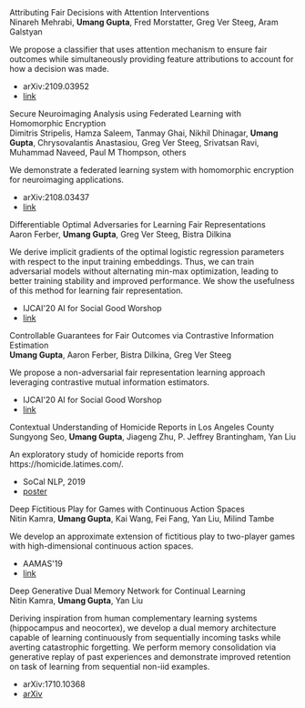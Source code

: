 <div class= "paper">
<div class="paper_title">Attributing Fair Decisions with Attention Interventions</div>
<div class='paper_details'><div class="paper_authors">Ninareh Mehrabi, <b>Umang Gupta</b>, Fred Morstatter, Greg Ver Steeg, Aram Galstyan</div>
<p class='note'>We propose a classifier that uses attention mechanism to ensure fair outcomes while simultaneously providing feature attributions to account for how a decision was made.</p><ul>
 <li class="paper_venue_year">arXiv:2109.03952</li>
<li class="paper_link"><a href="https://arxiv.org/2109.03952">link</a></li> </ul></div></div>
 
<div class= "paper">
<div class="paper_title">Secure Neuroimaging Analysis using Federated Learning with Homomorphic Encryption</div>
<div class='paper_details'><div class="paper_authors">Dimitris Stripelis, Hamza Saleem, Tanmay Ghai, Nikhil Dhinagar, <b>Umang Gupta</b>, Chrysovalantis Anastasiou, Greg Ver Steeg, Srivatsan Ravi, Muhammad Naveed, Paul M Thompson,  others</div>
<p class='note'>We demonstrate a federated learning system with homomorphic encryption for neuroimaging applications.</p><ul>
 <li class="paper_venue_year">arXiv:2108.03437</li>
<li class="paper_link"><a href="https://arxiv.org/2108.03437">link</a></li> </ul></div></div>
 
<div class= "paper">
<div class="paper_title">Differentiable Optimal Adversaries for Learning Fair Representations</div>
<div class='paper_details'><div class="paper_authors">Aaron Ferber, <b>Umang Gupta</b>, Greg Ver Steeg, Bistra Dilkina</div>
<p class='note'>We derive implicit gradients of the optimal logistic regression parameters with respect to the input training embeddings. Thus, we can train adversarial models without alternating min-max optimization, leading to better training stability and improved performance. We show the usefulness of this method for learning fair representation.</p><ul>
 <li class="paper_venue_year">IJCAI'20 AI for Social Good Worshop</li>
<li class="paper_link"><a href="https://crcs.seas.harvard.edu/publications/differentiable-optimal-adversaries-learning-fair-representations">link</a></li> </ul></div></div>
 
<div class= "paper">
<div class="paper_title">Controllable Guarantees for Fair Outcomes via Contrastive Information Estimation</div>
<div class='paper_details'><div class="paper_authors"><b>Umang Gupta</b>, Aaron Ferber, Bistra Dilkina, Greg Ver Steeg</div>
<p class='note'>We propose a non-adversarial fair representation learning approach leveraging contrastive mutual information estimators.</p><ul>
 <li class="paper_venue_year">IJCAI'20 AI for Social Good Worshop</li>
<li class="paper_link"><a href="https://crcs.seas.harvard.edu/publications/controllable-guarantees-fair-outcomes-contrastive-information-estimation">link</a></li> </ul></div></div>
 
<div class= "paper">
<div class="paper_title">Contextual Understanding of Homicide Reports in Los Angeles County</div>
<div class='paper_details'><div class="paper_authors">Sungyong Seo, <b>Umang Gupta</b>, Jiageng Zhu, P. Jeffrey Brantingham, Yan Liu</div>
<p class='note'>An exploratory study of homicide reports from https://homicide.latimes.com/.</p><ul>
 <li class="paper_venue_year">SoCal NLP, 2019</li>
<li class="paper_pdf"><a href="/assets/posters/seo2019SoCalNLP.pdf" >poster</a></li>
</ul></div></div>
 
<div class= "paper">
<div class="paper_title">Deep Fictitious Play for Games with Continuous Action Spaces</div>
<div class='paper_details'><div class="paper_authors">Nitin Kamra, <b>Umang Gupta</b>, Kai Wang, Fei Fang, Yan Liu, Milind Tambe</div>
<p class='note'>We develop an approximate extension of fictitious play to two-player games with high-dimensional continuous action spaces.</p><ul>
 <li class="paper_venue_year">AAMAS'19</li>
<li class="paper_link"><a href="https://dl.acm.org/doi/10.5555/3306127.3332004">link</a></li> </ul></div></div>
 
<div class= "paper">
<div class="paper_title">Deep Generative Dual Memory Network for Continual Learning</div>
<div class='paper_details'><div class="paper_authors">Nitin Kamra, <b>Umang Gupta</b>, Yan Liu</div>
<p class='note'>Deriving inspiration from human complementary learning systems (hippocampus and neocortex), we develop a dual memory architecture capable of learning continuously from sequentially incoming tasks while averting catastrophic forgetting. We perform memory consolidation via generative replay of past experiences and demonstrate improved retention on task of learning from sequential non-iid examples.</p><ul>
 <li class="paper_venue_year">arXiv:1710.10368</li>
<li class="paper_arxiv"><a href="https://arxiv.org/abs/1710.10368">arXiv</a></li> </ul></div></div>
 
